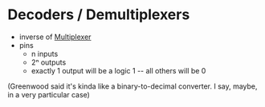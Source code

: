 # Decoders / Demultiplexers


 - inverse of [Multiplexer](multiplexer.md)
 - pins
    - n inputs
    - 2ⁿ outputs
    - exactly 1 output will be a logic 1 -- all others will be 0

(Greenwood said it's kinda like a binary-to-decimal converter. I say, maybe, in a very particular case)


